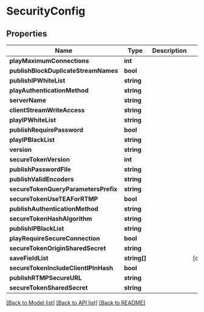 # SecurityConfig

## Properties
Name | Type | Description | Notes
------------ | ------------- | ------------- | -------------
**playMaximumConnections** | **int** |  | 
**publishBlockDuplicateStreamNames** | **bool** |  | 
**publishIPWhiteList** | **string** |  | 
**playAuthenticationMethod** | **string** |  | 
**serverName** | **string** |  | 
**clientStreamWriteAccess** | **string** |  | 
**playIPWhiteList** | **string** |  | 
**publishRequirePassword** | **bool** |  | 
**playIPBlackList** | **string** |  | 
**version** | **string** |  | 
**secureTokenVersion** | **int** |  | 
**publishPasswordFile** | **string** |  | 
**publishValidEncoders** | **string** |  | 
**secureTokenQueryParametersPrefix** | **string** |  | 
**secureTokenUseTEAForRTMP** | **bool** |  | 
**publishAuthenticationMethod** | **string** |  | 
**secureTokenHashAlgorithm** | **string** |  | 
**publishIPBlackList** | **string** |  | 
**playRequireSecureConnection** | **bool** |  | 
**secureTokenOriginSharedSecret** | **string** |  | 
**saveFieldList** | **string[]** |  | [optional] 
**secureTokenIncludeClientIPInHash** | **bool** |  | 
**publishRTMPSecureURL** | **string** |  | 
**secureTokenSharedSecret** | **string** |  | 

[[Back to Model list]](../README.md#documentation-for-models) [[Back to API list]](../README.md#documentation-for-api-endpoints) [[Back to README]](../README.md)


